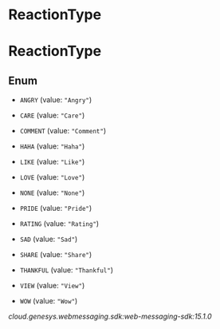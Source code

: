 # ReactionType


# ReactionType

## Enum


* `ANGRY` (value: `"Angry"`)

* `CARE` (value: `"Care"`)

* `COMMENT` (value: `"Comment"`)

* `HAHA` (value: `"Haha"`)

* `LIKE` (value: `"Like"`)

* `LOVE` (value: `"Love"`)

* `NONE` (value: `"None"`)

* `PRIDE` (value: `"Pride"`)

* `RATING` (value: `"Rating"`)

* `SAD` (value: `"Sad"`)

* `SHARE` (value: `"Share"`)

* `THANKFUL` (value: `"Thankful"`)

* `VIEW` (value: `"View"`)

* `WOW` (value: `"Wow"`)




_cloud.genesys.webmessaging.sdk:web-messaging-sdk:15.1.0_
